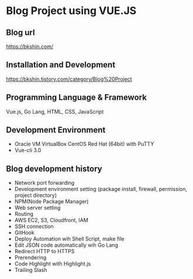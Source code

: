 # Blog Project using VUE.JS

## Blog url
https://bkshin.com/

## Installation and Development
https://bkshin.tistory.com/category/Blog%20Project

## Programming Language & Framework
Vue.js, Go Lang, HTML, CSS, JavaScript

## Development Environment
- Oracle VM VirtualBox CentOS Red Hat (64bit) with PuTTY
- Vue-cli 3.0

## Blog development history
- Network port forwarding  
- Development environment setting (package install, firewall, permission, project directory)  
- NPM(Node Package Manager)  
- Web server setting  
- Routing  
- AWS EC2, S3, Cloudfront, IAM  
- SSH connection  
- GitHook  
- Deploy Automation wih Shell Script, make file  
- Edit JSON code automatically wih Go Lang  
- Redirect HTTP to HTTPS  
- Prerendering  
- Code Highlight with Highlight.js  
- Trailing Slash  
